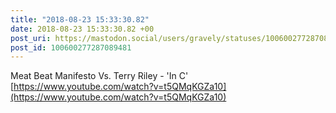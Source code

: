 ```yaml
---
title: "2018-08-23 15:33:30.82"
date: 2018-08-23 15:33:30.82 +00
post_uri: https://mastodon.social/users/gravely/statuses/100600277287089481
post_id: 100600277287089481
---
```

Meat Beat Manifesto Vs. Terry Riley - 'In C' [https://www.youtube.com/watch?v=t5QMqKGZa10](https://www.youtube.com/watch?v=t5QMqKGZa10)


